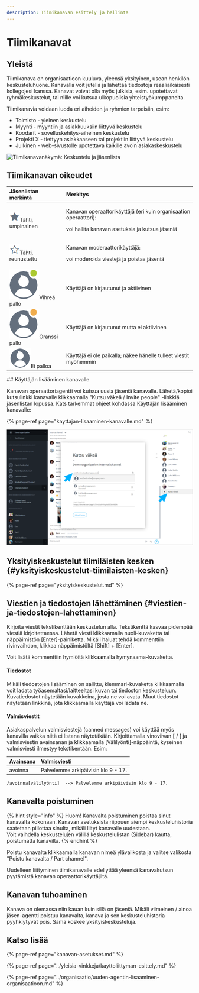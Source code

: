 ```yaml
---
description: Tiimikanavan esittely ja hallinta
---
```


# Tiimikanavat

## Yleistä

Tiimikanava on organisaatioon kuuluva, yleensä yksityinen, usean henkilön keskusteluhuone. Kanavalla voit jutella ja lähettää tiedostoja reaaliaikaisesti kollegojesi kanssa. Kanavat voivat olla myös julkisia, esim. upotettavat ryhmäkeskustelut, tai niille voi kutsua ulkopuolisia yhteistyökumppaneita.

Tiimikanavia voidaan luoda eri aiheiden ja ryhmien tarpeisiin, esim:

* Toimisto - yleinen keskustelu
* Myynti - myyntiin ja asiakkuuksiin liittyvä keskustelu
* Koodarit - sovelluskehitys-aiheinen keskustelu
* Projekti X - tiettyyn asiakkaaseen tai projektiin liittyvä keskustelu
* Julkinen - web-sivustolle upotettava kaikille avoin asiakaskeskustelu

![Tiimikanavan&#xE4;kym&#xE4;: Keskustelu ja j&#xE4;senlista](https://lh4.googleusercontent.com/vF6Ck5-WasKyMg03jHp1T9-QcfBnb9b4BqueuGcYwzpVG2N5pRN2akPJDBwHDN8QRVAnidbXVJtmtSbTANMrUyEm8d2FL12C8Fwx0x65bQ3NbBAGm8JVprJtYlgrGYxFbrnUz85RhU8)

## Tiimikanavan oikeudet

<table>
  <thead>
    <tr>
      <th style="text-align:left">Jäsenlistan merkintä</th>
      <th style="text-align:left">Merkitys</th>
    </tr>
  </thead>
  <tbody>
    <tr>
      <td style="text-align:left">
        <img src="../.gitbook/assets/operator.png" alt/>Tähti, umpinainen</td>
      <td style="text-align:left">
        <p>Kanavan operaattorikäyttäjä (eri kuin organisaation operaattori):</p>
        <p>voi hallita kanavan asetuksia ja kutsua jäseniä</p>
      </td>
    </tr>
    <tr>
      <td style="text-align:left">
        <img src="../.gitbook/assets/moderator.png" alt/>Tähti, reunustettu</td>
      <td style="text-align:left">
        <p>Kanavan moderaattorikäyttäjä:</p>
        <p>voi moderoida viestejä ja poistaa jäseniä</p>
      </td>
    </tr>
    <tr>
      <td style="text-align:left">
        <img src="../.gitbook/assets/online (1).png" alt/>Vihreä pallo</td>
      <td style="text-align:left">Käyttäjä on kirjautunut ja aktiivinen</td>
    </tr>
    <tr>
      <td style="text-align:left">
        <img src="../.gitbook/assets/idle.png" alt/>Oranssi pallo</td>
      <td style="text-align:left">Käyttäjä on kirjautunut mutta ei aktiivinen</td>
    </tr>
    <tr>
      <td style="text-align:left">
        <img src="../.gitbook/assets/offline-avatar.png" alt/>Ei palloa</td>
      <td style="text-align:left">Käyttäjä ei ole paikalla; näkee hänelle tulleet viestit myöhemmin</td>
    </tr>
  </tbody>
</table>## Käyttäjän lisääminen kanavalle

Kanavan operaattoriagentti voi kutsua uusia jäseniä kanavalle. Lähetä/kopioi kutsulinkki kanavalle klikkaamalla "Kutsu väkeä / Invite people" -linkkiä jäsenlistan lopussa. Kats tarkemmat ohjeet kohdassa Käyttäjän lisääminen kanavalle:

{% page-ref page="kayttajan-lisaaminen-kanavalle.md" %}

![](../.gitbook/assets/invite%20%281%29.png)

## Yksityiskeskustelut tiimiläisten kesken {#yksityiskeskustelut-tiimilaisten-kesken}

{% page-ref page="yksityiskeskustelut.md" %}

## Viestien ja tiedostojen lähettäminen {#viestien-ja-tiedostojen-lahettaminen}

Kirjoita viestit tekstikenttään keskustelun alla. Tekstikenttä kasvaa pidempää viestiä kirjoitettaessa. Lähetä viesti klikkaamalla nuoli-kuvaketta tai näppäimistön \[Enter\]-painiketta. Mikäli haluat tehdä kommenttiin rivinvaihdon, klikkaa näppäimistöltä \[Shift\] + \[Enter\].

Voit lisätä kommenttiin hymiöitä klikkaamalla hymynaama-kuvaketta.

#### Tiedostot

Mikäli tiedostojen lisääminen on sallittu, klemmari-kuvaketta klikkaamalla voit ladata työasemaltasi/laitteeltasi kuvan tai tiedoston keskusteluun. Kuvatiedostot näytetään kuvakkeina, josta ne voi avata. Muut tiedostot näytetään linkkinä, jota klikkaamalla käyttäjä voi ladata ne.

#### Valmisviestit

Asiakaspalvelun valmisviestejä \(canned messages\) voi käyttää myös kanavilla vaikka niitä ei listana näytetäkään. Kirjoittamalla vinoviivan \[ / \] ja valmisviestin avainsanan ja klikkaamalla \[Välilyönti\]-näppäintä, kyseinen valmisviesti ilmestyy tekstikentään. Esim:

| Avainsana | Valmisviesti |
| :--- | :--- |
| avoinna | Palvelemme arkipäivisin klo 9 - 17. |

```text
/avoinna[välilyönti]  --> Palvelemme arkipäivisin klo 9 - 17.
```

## Kanavalta poistuminen

{% hint style="info" %}
Huom! Kanavalta poistuminen poistaa sinut kanavalta kokonaan. Kanavan asetuksista riippuen aiempi keskusteluhistoria saatetaan piilottaa sinulta, mikäli liityt kanavalle uudestaan.   
Voit vaihdella keskustelujen välillä keskustelulistan \(Sidebar\) kautta, poistumatta kanavilta.
{% endhint %}

Poistu kanavalta klikkaamalla kanavan nimeä ylävalikosta ja valitse valikosta "Poistu kanavalta / Part channel".

Uudelleen liittyminen tiimikanavalle edellyttää yleensä kanavakutsun pyytämistä kanavan operaattorikäyttäjiltä.

## Kanavan tuhoaminen

Kanava on olemassa niin kauan kuin sillä on jäseniä. Mikäli viimeinen / ainoa jäsen-agentti poistuu kanavalta, kanava ja sen keskusteluhistoria pyyhkiytyvät pois. Sama koskee yksityiskeskusteluja.

## Katso lisää

{% page-ref page="kanavan-asetukset.md" %}

{% page-ref page="../yleisia-vinkkeja/kayttoliittyman-esittely.md" %}

{% page-ref page="../organisaatio/uuden-agentin-lisaaminen-organisaatioon.md" %}

